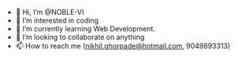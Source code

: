 - 👋 Hi, I’m @NOBLE-VI
- 👀 I’m interested in coding
- 🌱 I’m currently learning Web Development.
- 💞️ I’m looking to collaborate on anything
- 📫 How to reach me (nikhil.ghorpade@hotmail.com, 9049893313)

<!---
NOBLE-VI/NOBLE-VI is a ✨ special ✨ repository because its `README.md` (this file) appears on your GitHub profile.
You can click the Preview link to take a look at your changes.
--->
